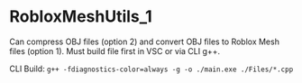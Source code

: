 # RobloxMeshUtils_1
Can compress OBJ files (option 2) and convert OBJ files to Roblox Mesh files (option 1). Must build file first in VSC or via CLI g++.

CLI Build:
```g++ -fdiagnostics-color=always -g -o ./main.exe ./Files/*.cpp```
